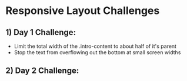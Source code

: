 # Responsive Layout Challenges
## 1)  Day 1 Challenge:
*   Limit the total width of the .intro-content to about half of it's parent
*   Stop the text from overflowing out the bottom at small screen widths
## 2) Day 2 Challenge:  
